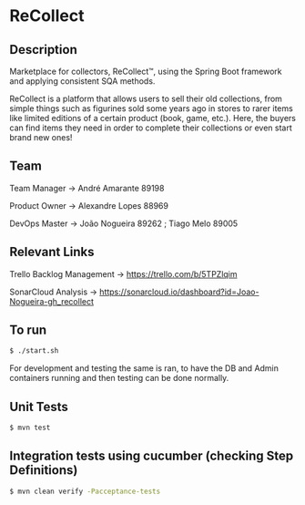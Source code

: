 # ReCollect

## Description

Marketplace for collectors, ReCollect™️, using the Spring Boot framework and applying consistent SQA methods.

ReCollect is a platform that allows users to sell their old collections, from simple things such as figurines sold some years ago in stores to rarer items like limited editions of a certain product (book, game, etc.). Here, the buyers can find items they need in order to complete their collections or even start brand new ones!

## Team

Team Manager ->  André Amarante 89198

Product Owner -> Alexandre Lopes 88969

DevOps Master -> João Nogueira 89262 ; Tiago Melo 89005

## Relevant Links

Trello Backlog Management -> https://trello.com/b/5TPZlqim

SonarCloud Analysis -> https://sonarcloud.io/dashboard?id=Joao-Nogueira-gh_recollect

## To run
```bash
$ ./start.sh
```

For development and testing the same is ran, to have the DB and Admin containers running and then testing can be done normally.

## Unit Tests
```bash
$ mvn test
```

## Integration tests using cucumber (checking Step Definitions)
```bash
$ mvn clean verify -Pacceptance-tests
```

